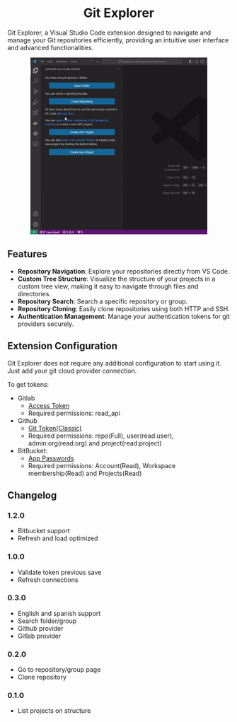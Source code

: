 <h1 align="center">Git Explorer</h1>

Git Explorer, a Visual Studio Code extension designed to navigate and manage your Git repositories efficiently, providing an intuitive user interface and advanced functionalities.

<p align="center">
    <img src="https://github.com/tmcx/git-explorer/blob/701fef8dd3c0fe54f141e4d3840ead15a5c8b093/media/demo.gif?raw=true" width="400" height="400"/>
</p>

## Features

- **Repository Navigation**: Explore your repositories directly from VS Code.
- **Custom Tree Structure**: Visualize the structure of your projects in a custom tree view, making it easy to navigate through files and directories.
- **Repository Search**: Search a specific repository or group.
- **Repository Cloning**: Easily clone repositories using both HTTP and SSH.
- **Authentication Management**: Manage your authentication tokens for git providers securely.

## Extension Configuration

Git Explorer does not require any additional configuration to start using it. Just add your git cloud provider connection.

To get tokens:

- Gitlab
    * [Access Token](https://gitlab.com/-/user_settings/personal_access_tokens)
    * Required permissions: read_api
- Github
    * [Git Token(Classic)](https://github.com/settings/tokens/new)
    * Required permissions: repo(Full), user(read:user), admin:org(read:org) and project(read:project)
- BitBucket:
    * [App Passwords](https://bitbucket.org/account/settings/app-passwords/)
    * Required permissions: Account(Read), Workspace membership(Read) and Projects(Read)

## Changelog

### 1.2.0

- Bitbucket support
- Refresh and load optimized

### 1.0.0

- Validate token previous save
- Refresh connections

### 0.3.0

- English and spanish support
- Search folder/group
- Github provider
- Gitlab provider

### 0.2.0

- Go to repository/group page
- Clone repository

### 0.1.0

- List projects on structure
